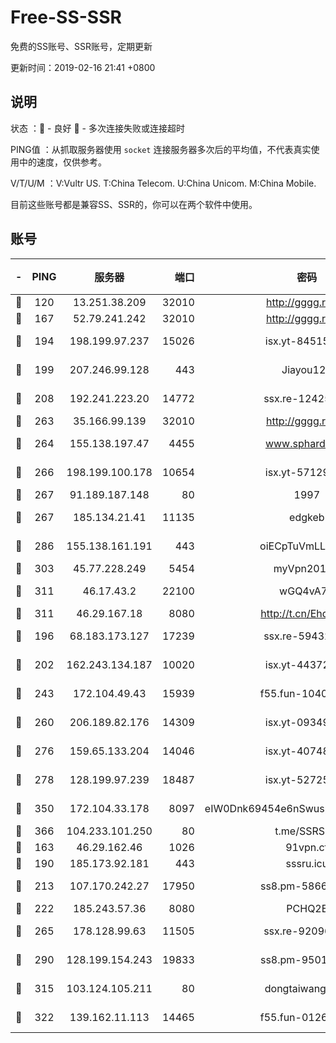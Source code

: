 # Free-SS-SSR

免费的SS账号、SSR账号，定期更新

更新时间：2019-02-16 21:41 +0800

## 说明

状态     ：🙂 - 良好 🙁 - 多次连接失败或连接超时

PING值   ：从抓取服务器使用 `socket` 连接服务器多次后的平均值，不代表真实使用中的速度，仅供参考。

V/T/U/M  ：V:Vultr US. T:China Telecom. U:China Unicom. M:China Mobile.

目前这些账号都是兼容SS、SSR的，你可以在两个软件中使用。

## 账号

|-|PING|服务器|端口|密码|加密方式|区域|V/T/U/M|
|:----:|:----:|:-----:|-----:|:----:|:----:|:----:|:----:|
|🙂|120|13.251.38.209|32010|http://gggg.rocks|chacha20|SG|7↓/7↓/7↓/8↑|
|🙂|167|52.79.241.242|32010|http://gggg.rocks|chacha20|KR|10↑/10↑/9↑/9↑|
|🙂|194|198.199.97.237|15026|isx.yt-84515188|aes-256-cfb|US|9↑/9↑/9↑/9↑|
|🙂|199|207.246.99.128|443|Jiayou123|aes-256-cfb|US|6↓/10↑/9↓/10↑|
|🙂|208|192.241.223.20|14772|ssx.re-12425858|aes-256-cfb|US|10↑/10↑/10↑/10↑|
|🙂|263|35.166.99.139|32010|http://gggg.rocks|chacha20|US|9↑/9↑/8↑/8↑|
|🙂|264|155.138.197.47|4455|www.sphard.com|aes-256-cfb|US|7↓/8↑/9↑/9↑|
|🙂|266|198.199.100.178|10654|isx.yt-57129695|aes-256-cfb|US|9↑/9↑/9↑/9↑|
|🙂|267|91.189.187.148|80|1997|chacha20|US|10↑/10↑/10↑/10↑|
|🙂|267|185.134.21.41|11135|edgkeb|aes-256-cfb|GB|10↑/10↑/10↑/10↑|
|🙂|286|155.138.161.191|443|oiECpTuVmLLxk4Ts|aes-256-cfb|US|10↑/10↑/10↑/10↑|
|🙂|303|45.77.228.249|5454|myVpn2019[]|rc4-md5|GB|10↑/10↑/10↑/10↑|
|🙂|311|46.17.43.2|22100|wGQ4vA7D|aes-256-gcm|RU|5↑/10↑/10↑/10↑|
|🙂|311|46.29.167.18|8080|http://t.cn/EhdmTxe|rc4-md5|RU|10↑/10↑/9↑/10↑|
|🙂|196|68.183.173.127|17239|ssx.re-59432105|aes-256-cfb|US|10↑/10↑/10↑/10↑|
|🙂|202|162.243.134.187|10020|isx.yt-44372291|aes-256-cfb|US|9↑/9↑/9↑/9↑|
|🙂|243|172.104.49.43|15939|f55.fun-10405819|aes-256-cfb|SG|10↑/10↑/10↑/10↑|
|🙂|260|206.189.82.176|14309|isx.yt-09349866|aes-256-cfb|SG|9↑/9↑/9↑/9↑|
|🙂|276|159.65.133.204|14046|isx.yt-40748078|aes-256-cfb|SG|9↑/9↑/9↑/9↑|
|🙂|278|128.199.97.239|18487|isx.yt-52725703|aes-256-cfb|SG|9↑/9↑/9↑/9↑|
|🙂|350|172.104.33.178|8097|eIW0Dnk69454e6nSwuspv9DmS201tQ0D|aes-256-cfb|SG|10↑/10↑/10↑/10↑|
|🙂|366|104.233.101.250|80|t.me/SSRSUB|rc4-md5|CA|10↑/10↑/10↑/10↑|
|🙂|163|46.29.162.46|1026|91vpn.cf|rc4-md5|RU|8↑/9↑/9↑/10↑|
|🙂|190|185.173.92.181|443|sssru.icu|rc4-md5|RU|10↑/9↑/9↑/10↑|
|🙂|213|107.170.242.27|17950|ss8.pm-58663343|aes-256-cfb|US|10↑/10↑/10↑/10↑|
|🙂|222|185.243.57.36|8080|PCHQ2E|rc4-md5|US|9↑/9↑/9↑/9↑|
|🙂|265|178.128.99.63|11505|ssx.re-92096212|aes-256-cfb|SG|10↑/10↑/10↑/10↑|
|🙂|290|128.199.154.243|19833|ss8.pm-95011956|aes-256-cfb|SG|10↑/10↑/10↑/10↑|
|🙂|315|103.124.105.211|80|dongtaiwang.com|aes-256-cfb|US|9↑/10↑/10↑/10↑|
|🙂|322|139.162.11.113|14465|f55.fun-01264848|aes-256-cfb|SG|10↑/10↑/10↑/10↑|
